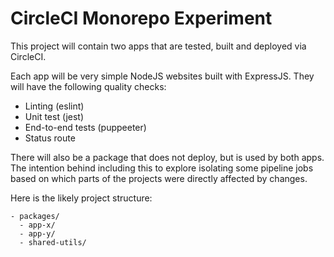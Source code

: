 # CircleCI Monorepo Experiment
This project will contain two apps that are tested, built and deployed via CircleCI.

Each app will be very simple NodeJS websites built with ExpressJS. They will have the following quality checks:
- Linting (eslint)
- Unit test (jest)
- End-to-end tests (puppeeter)
- Status route

There will also be a package that does not deploy, but is used by both apps. The intention behind including this to explore isolating some pipeline jobs based on which parts of the projects were directly affected by changes.

Here is the likely project structure:
```
- packages/
  - app-x/
  - app-y/
  - shared-utils/
```
